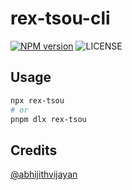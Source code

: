 # rex-tsou-cli

[![NPM version](https://img.shields.io/npm/v/rex-tsou.svg?style=flat-square)](https://www.npmjs.com/package/rex-tsou)
![LICENSE](https://img.shields.io/github/license/akccakcctw/rex-tsou-cli.svg)

## Usage

```sh
npx rex-tsou
# or
pnpm dlx rex-tsou
```

## Credits

[@abhijithvijayan](https://github.com/abhijithvijayan)
